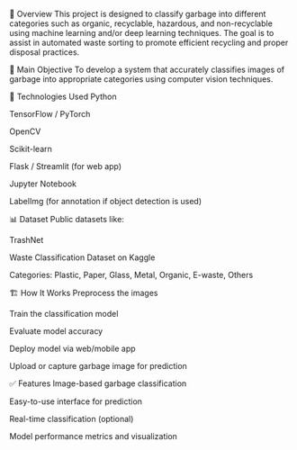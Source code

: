 📌 Overview
This project is designed to classify garbage into different categories such as organic, recyclable, hazardous, and non-recyclable using machine learning and/or deep learning techniques. The goal is to assist in automated waste sorting to promote efficient recycling and proper disposal practices.

🎯 Main Objective
To develop a system that accurately classifies images of garbage into appropriate categories using computer vision techniques.

🧠 Technologies Used
Python

TensorFlow / PyTorch

OpenCV

Scikit-learn

Flask / Streamlit (for web app)

Jupyter Notebook

LabelImg (for annotation if object detection is used)

📊 Dataset
Public datasets like:

TrashNet

Waste Classification Dataset on Kaggle

Categories: Plastic, Paper, Glass, Metal, Organic, E-waste, Others

🏗️ How It Works
Preprocess the images

Train the classification model

Evaluate model accuracy

Deploy model via web/mobile app

Upload or capture garbage image for prediction

✅ Features
Image-based garbage classification

Easy-to-use interface for prediction

Real-time classification (optional)

Model performance metrics and visualization
